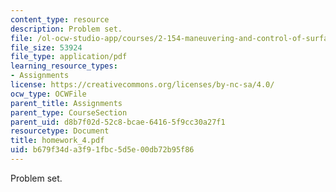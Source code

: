 ```yaml
---
content_type: resource
description: Problem set.
file: /ol-ocw-studio-app/courses/2-154-maneuvering-and-control-of-surface-and-underwater-vehicles-13-49-fall-2004/b679f34da3f91fbc5d5e00db72b95f86_homework_4.pdf
file_size: 53924
file_type: application/pdf
learning_resource_types:
- Assignments
license: https://creativecommons.org/licenses/by-nc-sa/4.0/
ocw_type: OCWFile
parent_title: Assignments
parent_type: CourseSection
parent_uid: d8b7f02d-52c8-bcae-6416-5f9cc30a27f1
resourcetype: Document
title: homework_4.pdf
uid: b679f34d-a3f9-1fbc-5d5e-00db72b95f86
---
```

Problem set.